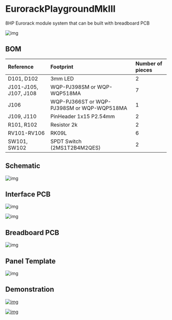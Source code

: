 # EurorackPlaygroundMkIII
8HP Eurorack module system that can be built with breadboard PCB

![img](_data/20240718_20240718-IMGP8865.jpg)


## BOM

|Reference|Footprint|Number of pieces|
|:--|:--|:--|
|D101, D102|3mm LED|2|
|J101-J105, J107, J108|WQP-PJ398SM or WQP-WQP518MA|7|
|J106|WQP-PJ366ST or WQP-PJ398SM or WQP-WQP518MA|1|
|J109, J110|PinHeader 1x15 P2.54mm|2|
|R101, R102|Resistor 2k|2|
|RV101-RV106|RK09L|6|
|SW101, SW102|SPDT Switch (2MS1T2B4M2QES)|2|


## Schematic

![img](_data/epmk3_schematic.png)  


## Interface PCB

![img](_data/epmk3_footprint01.png)  

![img](_data/epmk3_footprint02.png)  


## Breadboard PCB

![img](_data/epmk3_footprint03.png)  


## Panel Template

![img](_data/EurorackPlaygroundMkIII_plate_print_template-brd.svg)  


## Demonstration
[![img](https://github.com/user-attachments/assets/0b5ccc6b-40a2-4344-9bb2-f58af75253c2)](https://youtu.be/szY7E-fJ0OA)  

[![img](https://github.com/user-attachments/assets/1eeb8981-f021-4f7d-a006-8a0cc3b4000d)](https://youtu.be/rw5O4wigSXM?si=Y_idfcUrhKUAo_wJ)  
